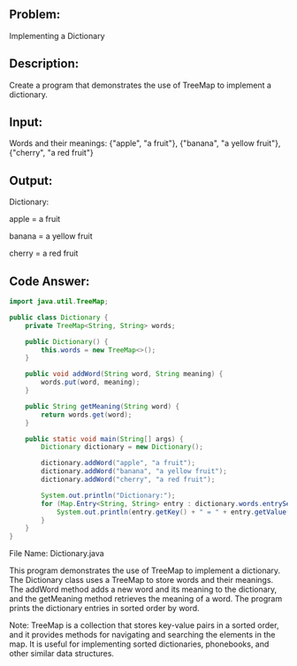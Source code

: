 ## Problem: 
Implementing a Dictionary

## Description: 
Create a program that demonstrates the use of TreeMap to implement a dictionary.

## Input:

Words and their meanings: {"apple", "a fruit"}, {"banana", "a yellow fruit"}, {"cherry", "a red fruit"}

## Output:

Dictionary:

apple = a fruit

banana = a yellow fruit

cherry = a red fruit

## Code Answer:
```Java
import java.util.TreeMap;

public class Dictionary {
    private TreeMap<String, String> words;

    public Dictionary() {
        this.words = new TreeMap<>();
    }

    public void addWord(String word, String meaning) {
        words.put(word, meaning);
    }

    public String getMeaning(String word) {
        return words.get(word);
    }

    public static void main(String[] args) {
        Dictionary dictionary = new Dictionary();

        dictionary.addWord("apple", "a fruit");
        dictionary.addWord("banana", "a yellow fruit");
        dictionary.addWord("cherry", "a red fruit");

        System.out.println("Dictionary:");
        for (Map.Entry<String, String> entry : dictionary.words.entrySet()) {
            System.out.println(entry.getKey() + " = " + entry.getValue());
        }
    }
}
```

File Name: Dictionary.java

This program demonstrates the use of TreeMap to implement a dictionary. The Dictionary class uses a TreeMap to store words and their meanings. The addWord method adds a new word and its meaning to the dictionary, and the getMeaning method retrieves the meaning of a word. The program prints the dictionary entries in sorted order by word.

Note: TreeMap is a collection that stores key-value pairs in a sorted order, and it provides methods for navigating and searching the elements in the map. It is useful for implementing sorted dictionaries, phonebooks, and other similar data structures.